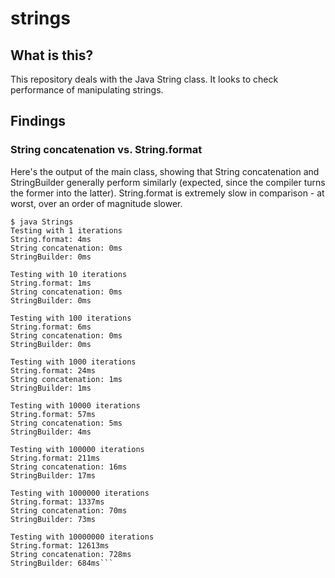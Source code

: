 # strings


## What is this?

This repository deals with the Java String class. It looks to check performance of manipulating strings.

## Findings

### String concatenation vs. String.format

Here's the output of the main class, showing that String concatenation and StringBuilder generally perform similarly (expected, since the compiler turns the former into the latter). String.format is extremely slow in comparison - at worst, over an order of magnitude slower.
```
$ java Strings
Testing with 1 iterations
String.format: 4ms
String concatenation: 0ms
StringBuilder: 0ms

Testing with 10 iterations
String.format: 1ms
String concatenation: 0ms
StringBuilder: 0ms

Testing with 100 iterations
String.format: 6ms
String concatenation: 0ms
StringBuilder: 0ms

Testing with 1000 iterations
String.format: 24ms
String concatenation: 1ms
StringBuilder: 1ms

Testing with 10000 iterations
String.format: 57ms
String concatenation: 5ms
StringBuilder: 4ms

Testing with 100000 iterations
String.format: 211ms
String concatenation: 16ms
StringBuilder: 17ms

Testing with 1000000 iterations
String.format: 1337ms
String concatenation: 70ms
StringBuilder: 73ms

Testing with 10000000 iterations
String.format: 12613ms
String concatenation: 728ms
StringBuilder: 684ms```
